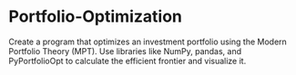 # Portfolio-Optimization
Create a program that optimizes an investment portfolio using the Modern Portfolio Theory (MPT). Use libraries like NumPy, pandas, and PyPortfolioOpt to calculate the efficient frontier and visualize it.
